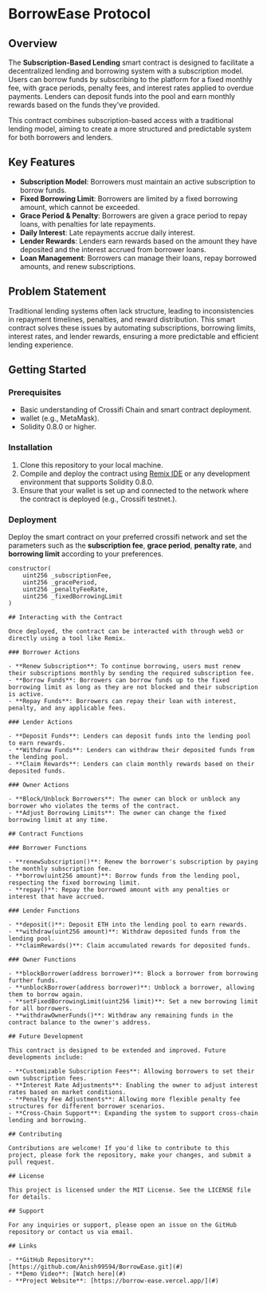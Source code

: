 # BorrowEase Protocol

## Overview

The **Subscription-Based Lending** smart contract is designed to facilitate a decentralized lending and borrowing system with a subscription model. Users can borrow funds by subscribing to the platform for a fixed monthly fee, with grace periods, penalty fees, and interest rates applied to overdue payments. Lenders can deposit funds into the pool and earn monthly rewards based on the funds they've provided.

This contract combines subscription-based access with a traditional lending model, aiming to create a more structured and predictable system for both borrowers and lenders.

## Key Features

- **Subscription Model**: Borrowers must maintain an active subscription to borrow funds.
- **Fixed Borrowing Limit**: Borrowers are limited by a fixed borrowing amount, which cannot be exceeded.
- **Grace Period & Penalty**: Borrowers are given a grace period to repay loans, with penalties for late repayments.
- **Daily Interest**: Late repayments accrue daily interest.
- **Lender Rewards**: Lenders earn rewards based on the amount they have deposited and the interest accrued from borrower loans.
- **Loan Management**: Borrowers can manage their loans, repay borrowed amounts, and renew subscriptions.

## Problem Statement

Traditional lending systems often lack structure, leading to inconsistencies in repayment timelines, penalties, and reward distribution. This smart contract solves these issues by automating subscriptions, borrowing limits, interest rates, and lender rewards, ensuring a more predictable and efficient lending experience.

## Getting Started

### Prerequisites

- Basic understanding of Crossifi Chain and smart contract deployment.
- wallet (e.g., MetaMask).
- Solidity 0.8.0 or higher.

### Installation

1. Clone this repository to your local machine.
2. Compile and deploy the contract using [Remix IDE](https://remix.ethereum.org/) or any development environment that supports Solidity 0.8.0.
3. Ensure that your wallet is set up and connected to the network where the contract is deployed (e.g., Crossifi testnet.).

### Deployment

Deploy the smart contract on your preferred crossifi network and set the parameters such as the **subscription fee**, **grace period**, **penalty rate**, and **borrowing limit** according to your preferences.

```solidity
constructor(
    uint256 _subscriptionFee,
    uint256 _gracePeriod,
    uint256 _penaltyFeeRate,
    uint256 _fixedBorrowingLimit
)

## Interacting with the Contract

Once deployed, the contract can be interacted with through web3 or directly using a tool like Remix.

### Borrower Actions

- **Renew Subscription**: To continue borrowing, users must renew their subscriptions monthly by sending the required subscription fee.
- **Borrow Funds**: Borrowers can borrow funds up to the fixed borrowing limit as long as they are not blocked and their subscription is active.
- **Repay Funds**: Borrowers can repay their loan with interest, penalty, and any applicable fees.

### Lender Actions

- **Deposit Funds**: Lenders can deposit funds into the lending pool to earn rewards.
- **Withdraw Funds**: Lenders can withdraw their deposited funds from the lending pool.
- **Claim Rewards**: Lenders can claim monthly rewards based on their deposited funds.

### Owner Actions

- **Block/Unblock Borrowers**: The owner can block or unblock any borrower who violates the terms of the contract.
- **Adjust Borrowing Limits**: The owner can change the fixed borrowing limit at any time.

## Contract Functions

### Borrower Functions

- **renewSubscription()**: Renew the borrower's subscription by paying the monthly subscription fee.
- **borrow(uint256 amount)**: Borrow funds from the lending pool, respecting the fixed borrowing limit.
- **repay()**: Repay the borrowed amount with any penalties or interest that have accrued.

### Lender Functions

- **deposit()**: Deposit ETH into the lending pool to earn rewards.
- **withdraw(uint256 amount)**: Withdraw deposited funds from the lending pool.
- **claimRewards()**: Claim accumulated rewards for deposited funds.

### Owner Functions

- **blockBorrower(address borrower)**: Block a borrower from borrowing further funds.
- **unblockBorrower(address borrower)**: Unblock a borrower, allowing them to borrow again.
- **setFixedBorrowingLimit(uint256 limit)**: Set a new borrowing limit for all borrowers.
- **withdrawOwnerFunds()**: Withdraw any remaining funds in the contract balance to the owner's address.

## Future Development

This contract is designed to be extended and improved. Future developments include:

- **Customizable Subscription Fees**: Allowing borrowers to set their own subscription fees.
- **Interest Rate Adjustments**: Enabling the owner to adjust interest rates based on market conditions.
- **Penalty Fee Adjustments**: Allowing more flexible penalty fee structures for different borrower scenarios.
- **Cross-Chain Support**: Expanding the system to support cross-chain lending and borrowing.

## Contributing

Contributions are welcome! If you'd like to contribute to this project, please fork the repository, make your changes, and submit a pull request.

## License

This project is licensed under the MIT License. See the LICENSE file for details.

## Support

For any inquiries or support, please open an issue on the GitHub repository or contact us via email.

## Links

- **GitHub Repository**: [https://github.com/Anish99594/BorrowEase.git](#)
- **Demo Video**: [Watch here](#)
- **Project Website**: [https://borrow-ease.vercel.app/](#)

